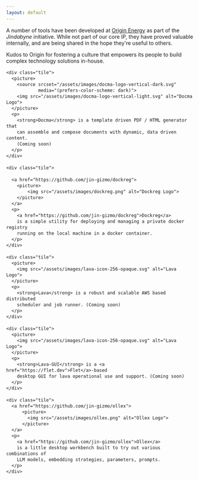 ```yaml
---
layout: default
---
```


A number of tools have been developed at [Origin
Energy](https://www.originenergy.com.au) as part of the *Jindabyne* initiative.
While not part of our core IP, they have proved valuable internally, and are
being shared in the hope they're useful to others.

Kudos to Origin for fostering a culture that empowers its people to build
complex technology solutions in-house.

<div class="tiles-wrapper">

  <div class="tiles-grid">

    <div class="tile">
      <picture>
        <source srcset="/assets/images/docma-logo-vertical-dark.svg"
                media="(prefers-color-scheme: dark)">
        <img src="/assets/images/docma-logo-vertical-light.svg" alt="Docma Logo">
      </picture>
      <p>
        <strong>Docma</strong> is a template driven PDF / HTML generator that
        can assemble and compose documents with dynamic, data driven content.
        (Coming soon)
      </p>
    </div>

    <div class="tile">

      <a href="https://github.com/jin-gizmo/dockreg">
        <picture>
            <img src="/assets/images/dockreg.png" alt="Dockreg Logo">
        </picture>
      </a>
      <p>
        <a href="https://github.com/jin-gizmo/dockreg">Dockreg</a>
        is a simple utility for deploying and managing a private docker registry
        running on the local machine in a docker container.
      </p>
    </div>

    <div class="tile">
      <picture>
        <img src="/assets/images/lava-icon-256-opaque.svg" alt="Lava Logo">
      </picture>
      <p>
        <strong>Lava</strong> is a robust and scalable AWS based distributed
        scheduler and job runner. (Coming soon)
      </p>
    </div>

    <div class="tile">
      <picture>
        <img src="/assets/images/lava-icon-256-opaque.svg" alt="Lava Logo">
      </picture>
      <p>
        <strong>Lava-GUI</strong> is a <a href="https://flet.dev">Flet</a>-based
        desktop GUI for lava operational use and support. (Coming soon)
      </p>
    </div>

    <div class="tile">
      <a href="https://github.com/jin-gizmo/ollex">
          <picture>
            <img src="/assets/images/ollex.png" alt="Ollex Logo">
          </picture>
      </a>
      <p>
        <a href="https://github.com/jin-gizmo/ollex">Ollex</a>
        is a little desktop workbench built to try out various combinations of
        LLM models, embedding strategies, parameters, prompts.
      </p>
    </div>

  </div>
</div>

